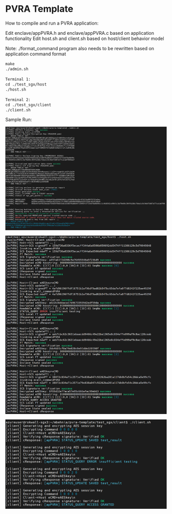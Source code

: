 # PVRA Template

How to compile and run a PVRA application:

Edit enclave/appPVRA.h and enclave/appPVRA.c based on application functionality
Edit host.sh and client.sh based on host/client behavior model 

Note: ./format_command program also needs to be rewritten based on application command format

```
make
./admin.sh

Terminal 1:
cd ./test_sgx/host
./host.sh

Terminal 2:
cd ./test_sgx/client
./client.sh
```

Sample Run:

![alt text](./admin.png)

![alt text](./host.png)

![alt text](./client.png)

